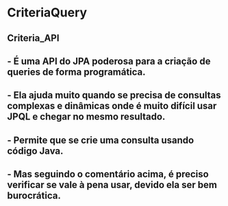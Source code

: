 # CriteriaQuery

## Criteria_API
## - É uma API do JPA poderosa para a criação de queries de forma programática.
## - Ela ajuda muito quando se precisa de consultas complexas e dinâmicas onde é muito difícil usar JPQL e chegar no mesmo resultado.
## - Permite que se crie uma consulta usando código Java.
## - Mas seguindo o comentário acima, é preciso verificar se vale à pena usar, devido ela ser bem burocrática.
